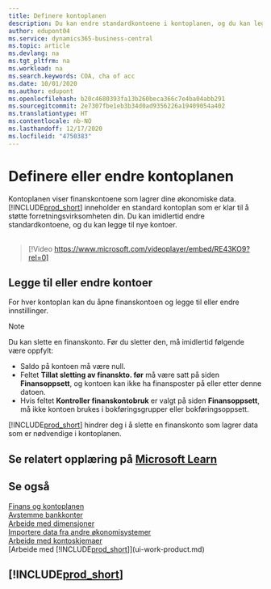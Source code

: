 ```yaml
---
title: Definere kontoplanen
description: Du kan endre standardkontoene i kontoplanen, og du kan legge til nye kontoer.
author: edupont04
ms.service: dynamics365-business-central
ms.topic: article
ms.devlang: na
ms.tgt_pltfrm: na
ms.workload: na
ms.search.keywords: COA, cha of acc
ms.date: 10/01/2020
ms.author: edupont
ms.openlocfilehash: b20c4680393fa13b260beca366c7e4ba04abb291
ms.sourcegitcommit: 2e7307fbe1eb3b34d0ad9356226a19409054a402
ms.translationtype: HT
ms.contentlocale: nb-NO
ms.lasthandoff: 12/17/2020
ms.locfileid: "4750383"
---
```

# <a name="setting-up-or-changing-the-chart-of-accounts"></a>Definere eller endre kontoplanen
Kontoplanen viser finanskontoene som lagrer dine økonomiske data. [!INCLUDE[prod_short](includes/prod_short.md)] inneholder en standard kontoplan som er klar til å støtte forretningsvirksomheten din.
Du kan imidlertid endre standardkontoene, og du kan legge til nye kontoer.
<br><br>  

> [!Video https://www.microsoft.com/videoplayer/embed/RE43KO9?rel=0]


## <a name="adding-or-changing-accounts"></a>Legge til eller endre kontoer
For hver kontoplan kan du åpne finanskontoen og legge til eller endre innstillinger.

> [!NOTE]  
>   Du kan slette en finanskonto. Før du sletter den, må imidlertid følgende være oppfylt:  
>  
>   * Saldo på kontoen må være null.  
>   * Feltet **Tillat sletting av finanskto. før** må være satt på siden **Finansoppsett**, og kontoen kan ikke ha finansposter på eller etter denne datoen.  
>   * Hvis feltet **Kontroller finanskontobruk** er valgt på siden **Finansoppsett**, må ikke kontoen brukes i bokføringsgrupper eller bokføringsoppsett.  

[!INCLUDE[prod_short](includes/prod_short.md)] hindrer deg i å slette en finanskonto som lagrer data som er nødvendige i kontoplanen.  

## <a name="see-related-training-at-microsoft-learn"></a>Se relatert opplæring på [Microsoft Learn](/learn/modules/chart-accounts-dynamics-365-business-central/index)

## <a name="see-also"></a>Se også
[Finans og kontoplanen](finance-general-ledger.md)  
[Avstemme bankkonter](bank-manage-bank-accounts.md)  
[Arbeide med dimensjoner](finance-dimensions.md)  
[Importere data fra andre økonomisystemer](across-import-data-configuration-packages.md)  
[Arbeide med kontoskjemaer](bi-how-work-account-schedule.md)  
[Arbeide med [!INCLUDE[prod_short](includes/prod_short.md)]](ui-work-product.md)  

## [!INCLUDE[prod_short](includes/free_trial_md.md)]
